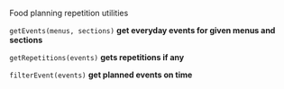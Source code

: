 Food planning repetition utilities

`getEvents(menus, sections)` **get everyday events for given menus and sections**

`getRepetitions(events)` **gets repetitions if any**

`filterEvent(events)` **get planned events on time**
